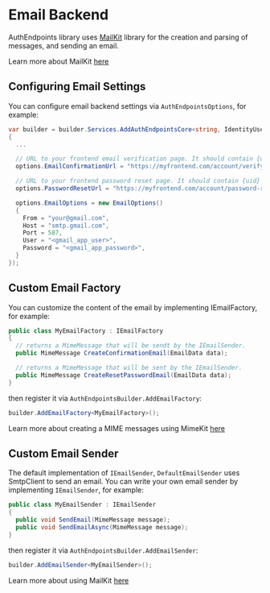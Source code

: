 # Email Backend

AuthEndpoints library uses [MailKit](https://github.com/jstedfast/MimeKit) library for the creation and parsing of messages, and sending an email.

Learn more about MailKit [here](https://github.com/jstedfast/MailKit)

## Configuring Email Settings

You can configure email backend settings via `AuthEndpointsOptions`, for example:

```cs
var builder = builder.Services.AddAuthEndpointsCore<string, IdentityUser>(options => 
{
  ...

  // URL to your frontend email verification page. It should contain {uid} and {token}
  options.EmailConfirmationUrl = "https://myfrontend.com/account/verify-email/{uid}/{token}";

  // URL to your frontend password reset page. It should contain {uid} and {token}
  options.PasswordResetUrl = "https://myfrontend.com/account/password-reset/{uid}/{token}";

  options.EmailOptions = new EmailOptions() 
  {
    From = "your@gmail.com",
    Host = "smtp.gmail.com",
    Port = 587,
    User = "<gmail_app_user>",
    Password = "<gmail_app_password>",
  }
});
```

## Custom Email Factory

You can customize the content of the email by implementing IEmailFactory, for example:

```cs
public class MyEmailFactory : IEmailFactory
{
  // returns a MimeMessage that will be sendt by the IEmailSender.
  public MimeMessage CreateConfirmationEmail(EmailData data);

  // returns a MimeMessage that will be sent by the IEmailSender.
  public MimeMessage CreateResetPasswordEmail(EmailData data);
}
```

then register it via `AuthEndpointsBuilder.AddEmailFactory`: 

```cs
builder.AddEmailFactory<MyEmailFactory>();
```

Learn more about creating a MIME messages using MimeKit [here](https://github.com/jstedfast/MimeKit#creating-a-simple-message)


## Custom Email Sender

The default implementation of `IEmailSender`, `DefaultEmailSender` uses SmtpClient to send an email.
You can write your own email sender by implementing `IEmailSender`, for example:

```cs
public class MyEmailSender : IEmailSender
{
  public void SendEmail(MimeMessage message);
  public void SendEmailAsync(MimeMessage message);
}
```

then register it via `AuthEndpointsBuilder.AddEmailSender`:

```cs
builder.AddEmailSender<MyEmailSender>();
```

Learn more about using MailKit [here](https://github.com/jstedfast/MailKit#using-mailkit)
